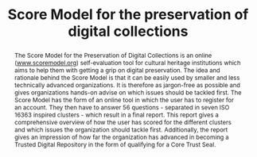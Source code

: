 ---
abstract: The Score Model for the Preservation of Digital Collections is an online
  (www.scoremodel.org) self-evaluation tool for cultural heritage institutions which
  aims to help them with getting a grip on digital preservation. The idea and rationale
  behind the Score Model is that it can be easily used by smaller and less technically
  advanced organizations. It is therefore as jargon-free as possible and gives organizations
  hands-on advise on which issues should be tackled first. The Score Model has the
  form of an online tool in which the user has to register for an account. They then
  have to answer 56 questions - separated in seven ISO 16363 inspired clusters - which
  result in a final report. This report gives a comprehensive overview of how the
  user has scored for the different clusters and which issues the organization should
  tackle first. Additionally, the report gives an impression of how far the organization
  has advanced in becoming a Trusted Digital Repository in the form of qualifying
  for a Core Trust Seal.
creators:
- Gillesse, Robert
- Lemmens, Bert
date: null
document_url: https://services.phaidra.univie.ac.at/api/object/o:1079911/download
grand_parent: iPRES
institutions: []
keywords: []
landing_page_url: https://phaidra.univie.ac.at/o:1079911
language: eng
layout: publication
license: CC BY 4.0 International
notes_url: null
parent: iPRES 2019
presentation_url: null
publication_type: paper
size: 136832
source_name: iPRES
title: 'Score Model for the preservation of digital collections '
year: 2019
---